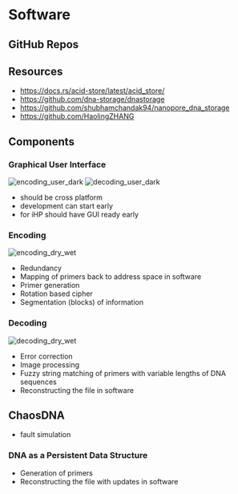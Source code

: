 # Software

## GitHub Repos

## Resources
- https://docs.rs/acid-store/latest/acid_store/
- https://github.com/dna-storage/dnastorage
- https://github.com/shubhamchandak94/nanopore_dna_storage
- https://github.com/HaolingZHANG

## Components

### Graphical User Interface
![encoding_user_dark](https://github.com/UBC-iGEM/internal-wiki-2023-24/assets/55033656/4646bff2-fbe7-48d4-b55f-c272ec54545e)
![decoding_user_dark](https://github.com/UBC-iGEM/internal-wiki-2023-24/assets/55033656/6a31d75c-07f3-4a63-a605-5a68b58eb910)

- should be cross platform
- development can start early
- for iHP should have GUI ready early

### Encoding
![encoding_dry_wet](https://github.com/UBC-iGEM/internal-wiki-2023-24/assets/55033656/18aa2971-3cb2-4135-b25f-f25b30ecb5a5)
- Redundancy
- Mapping of primers back to address space in software
- Primer generation
- Rotation based cipher
- Segmentation (blocks) of information

### Decoding
![decoding_dry_wet](https://github.com/UBC-iGEM/internal-wiki-2023-24/assets/55033656/47924633-1ec9-4b7c-96b3-f9a703be84b2)
- Error correction
- Image processing
- Fuzzy string matching of primers with variable lengths of DNA sequences
- Reconstructing the file in software

## ChaosDNA
- fault simulation

### DNA as a Persistent Data Structure
- Generation of primers
- Reconstructing the file with updates in software
